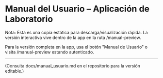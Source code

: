# Manual del Usuario – Aplicación de Laboratorio

Nota: Esta es una copia estática para descarga/visualización rápida. La versión interactiva vive dentro de la app en la ruta /manual-preview.

Para la versión completa en la app, usa el botón "Manual de Usuario" o visita /manual-preview estando autenticado.

---

(Consulta docs/manual_usuario.md en el repositorio para la versión editable.)
